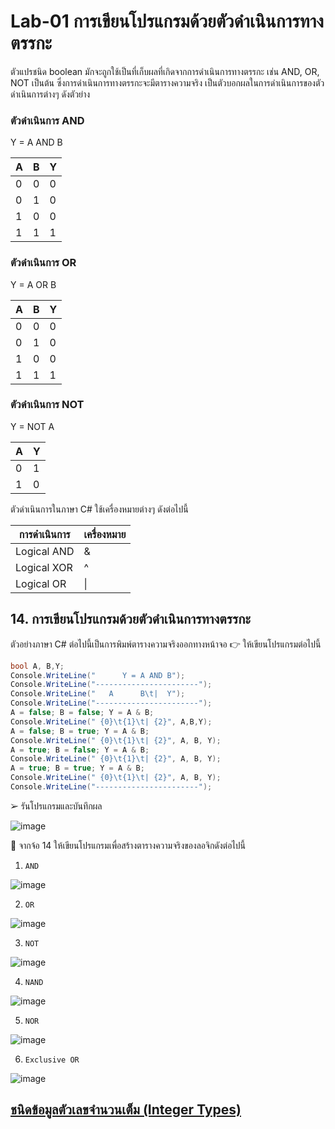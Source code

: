 # Lab-01 การเขียนโปรแกรมด้วยตัวดำเนินการทางตรรกะ

ตัวแปรชนิด boolean มักจะถูกใช้เป็นที่เก็บผลที่เกิดจากการดำเนินการทางตรรกะ เช่น AND, OR, NOT เป็นต้น ซึ่งการดำเนินการทางตรรกะจะมีตารางความจริง เป็นตัวบอกผลในการดำเนินการของตัวดำเนินการต่างๆ ดังตัวย่าง

### ตัวดำเนินการ AND

Y = A AND B

| A | B | Y |
|---|---|---|
| 0 | 0 | 0 |
| 0 | 1 | 0 |
| 1 | 0 | 0 |
| 1 | 1 | 1 |

### ตัวดำเนินการ OR

Y = A OR B

| A | B | Y |
|---|---|---|
| 0 | 0 | 0 |
| 0 | 1 | 0 |
| 1 | 0 | 0 |
| 1 | 1 | 1 |

### ตัวดำเนินการ NOT

Y = NOT A

| A | Y |
|--|--|
| 0 | 1 |
| 1 | 0 |

ตัวดำเนินการในภาษา C#
ใช้เครื่องหมายต่างๆ ดังต่อไปนี้

| การดำเนินการ | เครื่องหมาย |
|------------|-----------|
| Logical AND | & |
| Logical XOR | ^ |
| Logical OR | \| |

## 14. การเขียนโปรแกรมด้วยตัวดำเนินการทางตรรกะ

ตัวอย่างภาษา C# ต่อไปนี้เป็นการพิมพ์ตารางความจริงออกทางหน้าจอ
👉 ให้เขียนโปรแกรมต่อไปนี้

```csharp
bool A, B,Y;
Console.WriteLine("      Y = A AND B");
Console.WriteLine("-----------------------");
Console.WriteLine("   A      B\t|  Y");
Console.WriteLine("-----------------------");
A = false; B = false; Y = A & B;
Console.WriteLine(" {0}\t{1}\t| {2}", A,B,Y);
A = false; B = true; Y = A & B;
Console.WriteLine(" {0}\t{1}\t| {2}", A, B, Y);
A = true; B = false; Y = A & B;
Console.WriteLine(" {0}\t{1}\t| {2}", A, B, Y);
A = true; B = true; Y = A & B;
Console.WriteLine(" {0}\t{1}\t| {2}", A, B, Y);
Console.WriteLine("-----------------------");
```

➢ รันโปรแกรมและบันทึกผล

![image](https://user-images.githubusercontent.com/115066431/235940395-8ba3a509-cb4f-49da-ac3a-4b3051ed7101.png)

 
👷 จากจ้อ 14 ให้เขียนโปรแกรมเพื่อสร้างตารางความจริงของลอจิกดังต่อไปนี้

1. `AND`
 
 ![image](https://user-images.githubusercontent.com/115066431/235941081-1fefe61b-e237-48b7-b3e2-03db40811c17.png)


2. `OR` 

 ![image](https://user-images.githubusercontent.com/115066431/235941365-273f598f-f1aa-4450-8a79-fd6515d95589.png)


3. `NOT`

![image](https://user-images.githubusercontent.com/115066431/235942186-a5380fe8-3bee-4dfb-ab14-7b8cde7a5241.png)


4. `NAND`

![image](https://user-images.githubusercontent.com/115066431/235964703-a820c742-3738-45f2-b2f8-8db6eee6545f.png)


5. `NOR` 

![image](https://user-images.githubusercontent.com/115066431/235965629-f7b1f362-c4f0-419d-a55d-b0380e5b5597.png)

6. `Exclusive OR`

![image](https://user-images.githubusercontent.com/115066431/235964969-3c8a7abd-0536-4418-ad01-72d355782cd9.png)



## [ชนิดข้อมูลตัวเลขจำนวนเต็ม (Integer Types)](./Lab-01-part-15.md)
